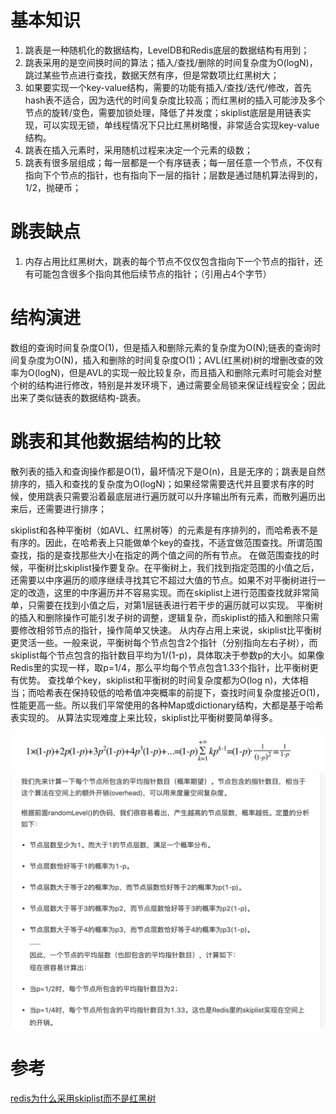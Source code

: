 # 基本知识
1. 跳表是一种随机化的数据结构，LevelDB和Redis底层的数据结构有用到；
2. 跳表采用的是空间换时间的算法；插入/查找/删除的时间复杂度为O(logN)，跳过某些节点进行查找，数据天然有序，但是常数项比红黑树大；
3. 如果要实现一个key-value结构，需要的功能有插入/查找/迭代/修改，首先hash表不适合，因为迭代的时间复杂度比较高；而红黑树的插入可能涉及多个节点的旋转/变色，需要加锁处理，降低了并发度；skiplist底层是用链表实现，可以实现无锁，单线程情况下只比红黑树略慢，非常适合实现key-value结构。
4. 跳表在插入元素时，采用随机过程来决定一个元素的级数；
5. 跳表有很多层组成；每一层都是一个有序链表；每一层任意一个节点，不仅有指向下个节点的指针，也有指向下一层的指针；层数是通过随机算法得到的，1/2，抛硬币；

# 跳表缺点
1. 内存占用比红黑树大，跳表的每个节点不仅仅包含指向下一个节点的指针，还有可能包含很多个指向其他后续节点的指针；（引用占4个字节）

# 结构演进
数组的查询时间复杂度O(1)，但是插入和删除元素的复杂度为O(N);链表的查询时间复杂度为O(N)，插入和删除的时间复杂度O(1)；AVL(红黑树)树的增删改查的效率为O(logN)，但是AVL的实现一般比较复杂，而且插入和删除元素时可能会对整个树的结构进行修改，特别是并发环境下，通过需要全局锁来保证线程安全；因此出来了类似链表的数据结构-跳表。

# 跳表和其他数据结构的比较
散列表的插入和查询操作都是O(1)，最坏情况下是O(n)，且是无序的；跳表是自然排序的，插入和查找的复杂度为O(logN)；如果经常需要迭代并且要求有序的时候，使用跳表只需要沿着最底层进行遍历就可以升序输出所有元素，而散列遍历出来后，还需要进行排序；

skiplist和各种平衡树（如AVL、红黑树等）的元素是有序排列的，而哈希表不是有序的。因此，在哈希表上只能做单个key的查找，不适宜做范围查找。所谓范围查找，指的是查找那些大小在指定的两个值之间的所有节点。
在做范围查找的时候，平衡树比skiplist操作要复杂。在平衡树上，我们找到指定范围的小值之后，还需要以中序遍历的顺序继续寻找其它不超过大值的节点。如果不对平衡树进行一定的改造，这里的中序遍历并不容易实现。而在skiplist上进行范围查找就非常简单，只需要在找到小值之后，对第1层链表进行若干步的遍历就可以实现。
平衡树的插入和删除操作可能引发子树的调整，逻辑复杂，而skiplist的插入和删除只需要修改相邻节点的指针，操作简单又快速。
从内存占用上来说，skiplist比平衡树更灵活一些。一般来说，平衡树每个节点包含2个指针（分别指向左右子树），而skiplist每个节点包含的指针数目平均为1/(1-p)，具体取决于参数p的大小。如果像Redis里的实现一样，取p=1/4，那么平均每个节点包含1.33个指针，比平衡树更有优势。
查找单个key，skiplist和平衡树的时间复杂度都为O(log n)，大体相当；而哈希表在保持较低的哈希值冲突概率的前提下，查找时间复杂度接近O(1)，性能更高一些。所以我们平常使用的各种Map或dictionary结构，大都是基于哈希表实现的。
从算法实现难度上来比较，skiplist比平衡树要简单得多。


![](media/15673552640308.jpg)
![-w744](media/15673552827898.jpg)


# 参考
[redis为什么采用skiplist而不是红黑树](https://zhuanlan.zhihu.com/p/23370124)
